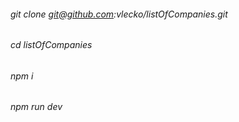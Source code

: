 ###### git clone git@github.com:vlecko/listOfCompanies.git
###### cd listOfCompanies
###### npm i
###### npm run dev
